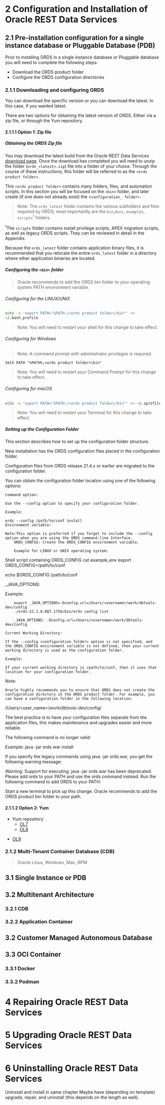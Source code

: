 # 2 Configuration and Installation of Oracle REST Data Services

## 2.1 Pre-installation configuration for a single instance database or Pluggable Database (PDB)

Prior to installing ORDS in a single instance database or Pluggable database you will need to complete the following steps:

- Download the ORDS product folder
- Configure the ORDS configuration directories

### 2.1.1 Downloading and configuring ORDS

You can download the specific version or you can download the latest. In this case, if you wanted latest.

There are two options for obtaining the latest version of ORDS. Either via a zip file, or through the Yum repository.

#### 2.1.1.1 Option 1: Zip file

##### Obtaining the ORDS Zip file

You may download the latest build from the Oracle REST Data Services [download page](https://www.oracle.com/database/sqldeveloper/technologies/db-actions/download/). Once the download has completed you will need to unzip the folder (`ords_<latest>.zip`) file into a folder of your choice. Through the course of these instructions, this folder will be referred to as the `<ords product folder>`.

<!-- Need to reorder this entire section BELOW THIS LINE -->
This `<ords product folder>` contains many folders, files, and automation scripts. In this section you will be focused on the `<bin>` folder, and later create (if one does not already exist) the <`configuration_ folder>`.

> Note: The `ords_latest` folder contains the various subfolders and files required by ORDS; most importantly are the `bin`,`docs`, `examples`, `scripts`<sup>1</sup> folders.

<sup>1</sup>The `scripts` folder contains install privilege scripts, APEX migration scripts, as well as legacy ORDS scripts. They can be reviewed in detail in the Appendix.

Because the `ords_latest` folder contains application binary files, it is recommended that you relocate the entire `ords_latest` folder in a directory where other application binaries are located.

<!-- Option could be the Home folder on MacOS - details here: https://support.apple.com/guide/mac-help/folders-that-come-with-your-mac-mchlp1143/mac -->

<!-- Need to reorder this entire section ABOVE THIS LINE -->

##### Configuring the `<bin>` folder

> Oracle recommends to add the ORDS bin folder to your operating system PATH
environment variable.

###### Configuring for the LINUX/UNIX

```sh
echo -e 'export PATH="$PATH:/<ords product folder>/bin"' >>
~/.bash_profile
```

> Note: You will need to restart your shell for this change to take effect.

###### Configuring for Windows

> Note: A command prompt with administrator privileges is required.

```cp
SetX PATH "%PATH%;<ords product folder>\bin"
```

> Note: You will need to restart your Command Prompt for this change to take effect.

###### Configuring for macOS

```bash
echo -e 'export PATH="$PATH:/<ords product folder>/bin"' >> ~/.zprofile
```

<!-- Open Finder.
Press Command-Shift-G to open the dialogue box.
Input the following search: /usr/local/bin -->

> Note: You will need to restart your Terminal for this change to take effect.

##### Setting up the Configuration Folder

This section describes how to set up the configuration folder structure.

New installation has the ORDS configuration files placed in the configuration folder. 

<!-- Is this automated? Need to check. -->
Configuration files from ORDS release 21.4.x or earlier are migrated to the configuration folder.

You can obtain the configuration folder location using one of the following options:

<!-- What is command option? -->
    Command option:

    Use the --config option to specify your configuration folder.

    Example:

    ords --config /path/to/conf install
    Environment variable:

    Note:This option is preferred if you forget to include the --config option when you are using the ORDS command-line Interface.
        ORDS_CONFIG: Create the ORDS_CONFIG environment variable.

        Example for LINUX or UNIX operating system:

Shell script containing ORDS_CONFIG
cat example_env
export ORDS_CONFIG=/path/to/conf

echo $ORDS_CONFIG
/path/to/conf

_JAVA_OPTIONS:

Example:

        export _JAVA_OPTIONS=-Dconfig.url=/Users/<username>/work/dbtools-dev/config
        ./ords-22.1.0.087.1756/bin/ords config list

        _JAVA_OPTIONS: -Dconfig.url=/Users/<username>/work/dbtools-dev/config

    Current Working Directory:

    If the --config <configuration_folder> option is not specified, and the ORDS_CONFIG environment variable is not defined, then your current working directory is used as the configuration folder.

    Example:

    If your current working directory is /path/to/conf, then it uses that location for your configuration folder.

Note:

    Oracle highly recommends you to ensure that ORDS does not create the configuration directory in the ORDS product folder. For example, you can have a configuration folder in the following location:

/Users/<user_name>/work/dbtools-dev/config/

<!-- Need to look where other similar 3rd party tools place their config folders; can we recommend placing there?   -->

The best practice is to have your configuration files separate from the application files, this makes maintenance and upgrades easier and more reliable.

The following command is no longer valid:

Example: java -jar ords.war install

If you specify the legacy commands using java -jar ords.war, you get the following warning message:

Warning: Support for executing: java -jar ords.war has been deprecated. Please add ords to your PATH and use the ords command instead. Run the following command to add ORDS to your PATH:

<!-- Is this a mistake?  -->

<Displays an example of adding the bin folder to your PATH>

Start a new terminal to pick up this change. Oracle recommends to add the ORDS product bin folder to your path.

#### 2.1.1.2 Option 2: Yum

- Yum repository
  - [OL7](https://yum.oracle.com/repo/OracleLinux/OL7/oracle/software/x86_64/)
  - [OL8](https://yum.oracle.com/repo/OracleLinux/OL8/oracle/software/x86_64/)

<!-- I have confirmed that ORDS is available in OL9 -->
  - [OL9](https://yum.oracle.com/repo/OracleLinux/OL9/oracle/software/x86_64/)  

<!-- It gets muddled when dealing with Yum and RPM. I'll need to run through an install and config of each to better understand which directions go where.  -->

### 2.1.2 Multi-Tenant Container Database (CDB)

> Oracle Linux, Windows, Mac, RPM

## 3.1 Single Instance or PDB
## 3.2 Multitenant Architecture
### 3.2.1 CDB
### 3.2.2 Application Container 
## 3.2 Customer Managed Autonomous Database
## 3.3 OCI Container
### 3.3.1 Docker
### 3.3.2 Podman 


# 4 Repairing Oracle REST Data Services
# 5 Upgrading Oracle REST Data Services
# 6 Uninstalling Oracle REST Data Services

Uninstall and install in same chapter
Maybe have (depending on template) upgrade, repair, and uninstall (this depends on the length as well).

